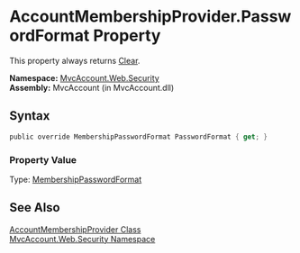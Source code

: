 AccountMembershipProvider.PasswordFormat Property
=================================================
This property always returns [Clear][1].

**Namespace:** [MvcAccount.Web.Security][2]  
**Assembly:** MvcAccount (in MvcAccount.dll)

Syntax
------

```csharp
public override MembershipPasswordFormat PasswordFormat { get; }
```

### Property Value
Type: [MembershipPasswordFormat][1]

See Also
--------
[AccountMembershipProvider Class][3]  
[MvcAccount.Web.Security Namespace][2]  

[1]: http://msdn.microsoft.com/en-us/library/fx3ae0xh
[2]: ../README.md
[3]: README.md